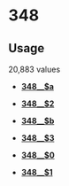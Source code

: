 # 348

## Usage

20,883 values

-   **[348\_\_$a](../../tags/348/348__a-1.md)**  

-   **[348\_\_$2](../../tags/348/348__2-2.md)**  

-   **[348\_\_$b](../../tags/348/348__b-3.md)**  

-   **[348\_\_$3](../../tags/348/348__3-4.md)**  

-   **[348\_\_$0](../../tags/348/348__0-5.md)**  

-   **[348\_\_$1](../../tags/348/348__1-6.md)**  


